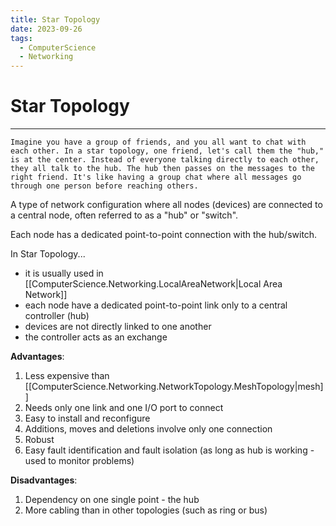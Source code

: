 ```yaml
---
title: Star Topology
date: 2023-09-26
tags:
  - ComputerScience
  - Networking
---
```


# Star Topology

---

```
Imagine you have a group of friends, and you all want to chat with each other. In a star topology, one friend, let's call them the "hub," is at the center. Instead of everyone talking directly to each other, they all talk to the hub. The hub then passes on the messages to the right friend. It's like having a group chat where all messages go through one person before reaching others.
```

A type of network configuration where all nodes (devices) are connected to a central node, often referred to as a "hub" or "switch".

Each node has a dedicated point-to-point connection with the hub/switch.

In Star Topology...

- it is usually used in [[ComputerScience.Networking.LocalAreaNetwork|Local Area Network]]
- each node have a dedicated point-to-point link only to a central controller (hub)
- devices are not directly linked to one another
- the controller acts as an exchange

**Advantages**:

1. Less expensive than [[ComputerScience.Networking.NetworkTopology.MeshTopology|mesh]]
2. Needs only one link and one I/O port to connect
3. Easy to install and reconfigure
4. Additions, moves and deletions involve only one connection
5. Robust
6. Easy fault identification and fault isolation (as long as hub is working - used to monitor problems)

**Disadvantages**:

1. Dependency on one single point - the hub
2. More cabling than in other topologies (such as ring or bus)
